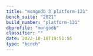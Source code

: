 ```yaml
---
title: "mongodb 3 platform-121"
bench_suite: "2021"
build_number: "platform-121"
dbprofile: "mongodb"
classifier: ""
date: 2022-10-18T19:51:55
type: "bench"
---
```

